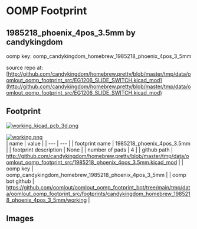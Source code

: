# OOMP Footprint  
## 1985218_phoenix_4pos_3.5mm  by candykingdom  
  
oomp key: oomp_candykingdom_homebrew_1985218_phoenix_4pos_3_5mm  
  
source repo at: [http://github.com/candykingdom/homebrew.pretty/blob/master/tmp/data/oomlout_oomp_footprint_src/‎EG1206‎_SLIDE_SWITCH.kicad_mod](http://github.com/candykingdom/homebrew.pretty/blob/master/tmp/data/oomlout_oomp_footprint_src/‎EG1206‎_SLIDE_SWITCH.kicad_mod)  
## Footprint  
  
[![working_kicad_pcb_3d.png](working_kicad_pcb_3d_600.png)](working_kicad_pcb_3d.png)  
  
[![working.png](working_600.png)](working.png)  
| name | value | 
| --- | --- | 
| footprint name | 1985218_phoenix_4pos_3.5mm | 
| footprint description | None | 
| number of pads | 4 | 
| github path | http://github.com/candykingdom/homebrew.pretty/blob/master/tmp/data/oomlout_oomp_footprint_src/1985218_phoenix_4pos_3.5mm.kicad_mod | 
| oomp key | oomp_candykingdom_homebrew_1985218_phoenix_4pos_3_5mm | 
| oomp bot github | https://github.com/oomlout/oomlout_oomp_footprint_bot/tree/main/tmp/data/oomlout_oomp_footprint_src/footprints/candykingdom_homebrew_1985218_phoenix_4pos_3_5mm/working | 
## Images  

